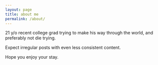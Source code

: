 ```yaml
---
layout: page
title: about me
permalink: /about/
---
```


21 y/o recent college grad trying to make his way through the world, and preferably not die trying.

Expect irregular posts with even less consistent content.

Hope you enjoy your stay.
